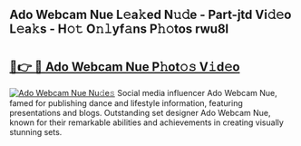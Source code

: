 ## Ado Webcam Nue L𝚎a𝚔ed N𝚞𝚍e - Part-jtd Vi𝚍𝚎o L𝚎a𝚔s - H𝚘𝚝 O𝚗𝚕yf𝚊ns P𝚑𝚘tos rwu8l

# <h2><a href="http://kf81x8n.oniu.top/?m=Ado+Webcam+Nue">🔗👉 🔴 Ado Webcam Nue P𝚑ot𝚘𝚜 V𝚒d𝚎o</a></h2>

[![Ado Webcam Nue Nu𝚍e𝚜](https://i.imgur.com/0qMVB7G.gif)](http://kf81x8n.oniu.top/?m=Ado+Webcam+Nue)
Social media influencer Ado Webcam Nue, famed for publishing dance and lifestyle information, featuring presentations and blogs. Outstanding set designer Ado Webcam Nue, known for their remarkable abilities and achievements in creating visually stunning sets.  

